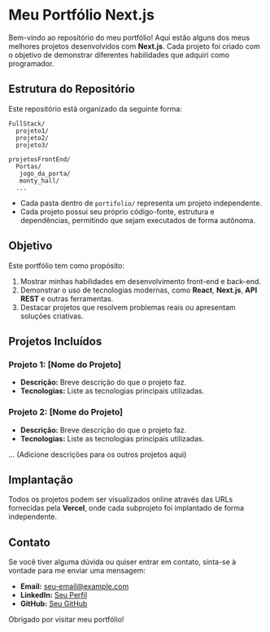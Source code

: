 # Meu Portfólio Next.js

Bem-vindo ao repositório do meu portfólio! Aqui estão alguns dos meus melhores projetos desenvolvidos com **Next.js**. Cada projeto foi criado com o objetivo de demonstrar diferentes habilidades que adquiri como programador.

## Estrutura do Repositório
Este repositório está organizado da seguinte forma:

```
FullStack/
  projeto1/
  projeto2/
  projeto3/

projetosFrontEnd/
  Portas/
   jogo_da_porta/
   monty_hall/
  ...
```

- Cada pasta dentro de `portifolio/` representa um projeto independente.
- Cada projeto possui seu próprio código-fonte, estrutura e dependências, permitindo que sejam executados de forma autônoma.

## Objetivo
Este portfólio tem como propósito:

1. Mostrar minhas habilidades em desenvolvimento front-end e back-end.
2. Demonstrar o uso de tecnologias modernas, como **React**, **Next.js**, **API REST** e outras ferramentas.
3. Destacar projetos que resolvem problemas reais ou apresentam soluções criativas.


## Projetos Incluídos
### Projeto 1: [Nome do Projeto]
- **Descrição:** Breve descrição do que o projeto faz.
- **Tecnologias:** Liste as tecnologias principais utilizadas.

### Projeto 2: [Nome do Projeto]
- **Descrição:** Breve descrição do que o projeto faz.
- **Tecnologias:** Liste as tecnologias principais utilizadas.

... (Adicione descrições para os outros projetos aqui)

## Implantação
Todos os projetos podem ser visualizados online através das URLs fornecidas pela **Vercel**, onde cada subprojeto foi implantado de forma independente.

## Contato
Se você tiver alguma dúvida ou quiser entrar em contato, sinta-se à vontade para me enviar uma mensagem:

- **Email:** [seu-email@example.com](mailto:seu-email@example.com)
- **LinkedIn:** [Seu Perfil](https://linkedin.com/in/seu-perfil)
- **GitHub:** [Seu GitHub](https://github.com/seu-usuario)

Obrigado por visitar meu portfólio!

